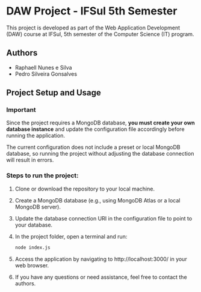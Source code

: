 # DAW Project - IFSul 5th Semester

This project is developed as part of the Web Application Development (DAW) course at IFSul, 5th semester of the Computer Science (IT) program.

## Authors

- Raphaell Nunes e Silva  
- Pedro Silveira Gonsalves

## Project Setup and Usage

### Important

Since the project requires a MongoDB database, **you must create your own database instance** and update the configuration file accordingly before running the application.

The current configuration does not include a preset or local MongoDB database, so running the project without adjusting the database connection will result in errors.

### Steps to run the project:

1. Clone or download the repository to your local machine.

2. Create a MongoDB database (e.g., using MongoDB Atlas or a local MongoDB server).

3. Update the database connection URI in the configuration file to point to your database.

4. In the project folder, open a terminal and run:

   ```bash
   node index.js
   
5. Access the application by navigating to http://localhost:3000/ in your web browser.

6. If you have any questions or need assistance, feel free to contact the authors.

